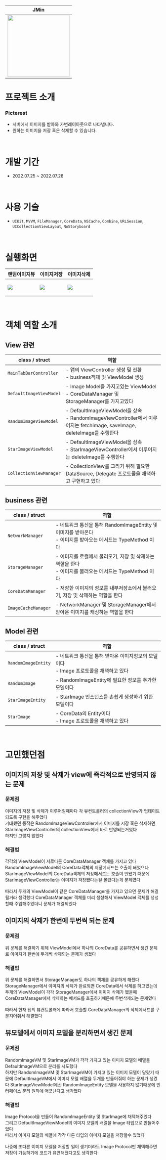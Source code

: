 | JMin | 
| -- | 
| [<img src="https://github.com/jmindeveloper.png" width="200">](https://github.com/jmindeveloper)|

# 프로젝트 소개
### Picterest
- 서버에서 이미지를 받아와 가변레이아웃으로 나타냅니다.
- 원하는 이미지을 저장 혹은 삭제할 수 있습니다.

<br/>

# 개발 기간
- 2022.07.25 ~ 2022.07.28

<br>

# 사용 기술
- `UIKit`, `MVVM`, `FileManager`, `CoreData`, `NSCache`, `Combine`, `URLSession`, `UICollectionViewLayout`, `NoStoryboard`

<br>

# 실횅화면

| <center> 랜덤이미지뷰 </center> | <center> 이미지저장 </center> | <center> 이미지삭제 </center> |
 | -- | -- | -- |
| <p float="none"> <img src= "./docs/appgif/randomImage.gif"/> </p> | <p float="none"> <img src= "./docs/appgif/save.gif"/> </p> | <p float="none"> <img src= "./docs/appgif/delete.gif"/> </p> | 

<br>

# 객체 역할 소개

## View 관련

| class / struct | 역할 |
| -- | -- |
| `MainTabBarController` | - 앱의 ViewController 생성 및 전환 <br> - business객체 및 ViewModel 생성 |
| `DefaultImageViewModel` | - Image Model을 가지고있는 ViewModel <br> - CoreDataManager 및 StorageManager를 가지고있다 |
| `RandomImageViewModel` | - DefaultImageViewModel을 상속 <br> - RandomImageViewController에서 이루어지는 fetchImage, saveImage, deleteImage를 수행한다 |
| `StarImageViewModel` | - DefaultImageViewModel을 상속 <br> - StarImageViewController에서 이루어지는 deleteImage를 수행한다 |
| `CollectionViewManager` | - CollectionView를 그리기 위해 필요한 DataSource, Delegate 프로토콜을 채택하고 구현하고 있다 |

## business 관련

| class / struct | 역할 |
| -- | -- |
| `NetworkManager` | - 네트워크 통신을 통해 RandomImageEntity 및 이미지를 받아온다 <br> - 이미지를 받아오는 메서드는 TypeMethod 이다 |
| `StorageManager` | - 이미지를 로컬에서 불러오기, 저장 및 삭제하는 역할을 한다 <br> - 이미지를 불러오는 메서드는 TypeMethod 이다 |
| `CoreDataManager` | - 저장한 이미지의 정보를 내부저장소에서 불러오기, 저장 및 삭제하는 역할을 한다 |
| `ImageCacheManager` | - NetworkManager 및 StorageManager에서 받아온 이미지를 캐싱하는 역할을 한다 |

## Model 관련

| class / struct | 역할 |
| -- | -- |
| `RandomImageEntity` | - 네트워크 통신을 통해 받아온 이미지정보의 모델이다 <br> - Image 프로토콜을 채택하고 있다 |
| `RandomImage` | - RandomImageEntity에 필요한 정보를 추가한 모델이다 |
| `StarImageEntity` | - StarImage 인스턴스를 손쉽게 생성하기 위한 모델이다 |
| `StarImage` | - CoreData의 Entity이다 <br> - Image 프로토콜을 채택하고 있다 |

<br>

# 고민했던점
## 이미지의 저장 및 삭제가 view에 즉각적으로 반영되지 않는 문제
### 문제점
이미지의 저장 및 삭제가 이루어질때마다 각 뷰컨트롤러의 collectionView가 업데이트되도록 구현을 해주었다  
기대했던 동작은 RandomImageViewController에서 이미지를 저장 혹은 삭제하면 StarImageViewController의 collectionView에서 바로 반영되는거였다  
하지만 그렇지 않았다
### 해결법
각각의 ViewModel이 서로다른 CoreDataManager 객체를 가지고 있다  
RandomImageViewModel의 CoreData객체의 저장메서드는 호출이 돼었으나 StarImageViewModel의 CoreData객체의 저장메서드는 호출이 안됐기 때문에 StarImageViewController는 이미지가 저장됐다는걸 몰랐다는게 문제였다  
<br>
따라서 두개의 ViewModel이 같은 CoreDataManager를 가지고 있으면 문제가 해결될거라 생각했다
CoreDataManager 객체를 미리 생성해서 ViewModel 객체를 생성할때 주입해주었더니 문제가 해결되었다

## 이미지의 삭제가 한번에 두번씩 되는 문제
### 문제점
위 문제를 해결하기 위헤 ViewModel에서 하나의 CoreData를 공유하면서 생긴 문제로 이미지가 한번에 두개씩 삭제되는 문제가 생겼다
### 해결법
위 문제를 해결하면서 StorageManager도 하나의 객체를 공유하게 해줬다  
StorageManager에서 이미지의 삭제가 완료되면 CoreData에서 삭제를 하고있는데 두게의 ViewModel이 각각 StorageManager에서 이미지 삭제가 됐을때 CoreDataManager에서 삭제하는 메서드를 호출하기때문에 두번삭제되는 문제였다  
<br>
따라서 현재 탭의 뷰컨트롤러에 따라서 호출할 CoreDataManager의 삭제메서드를 구분지어줘서 해결했다

## 뷰모델에서 이미지 모델을 분리하면서 생긴 문제
### 문제점
RandomImageVM 및 StarImageVM가 각각 가지고 있는 이미지 모델의 배열을 DefaultImageVM으로 분리를 시도했다  
하지만 RandomImageVM 및 StarImageVM이 가지고 있는 이미지 모델이 달랐기 때문에 DefaultImageVM에서 이미지 모델 배열을 두개를 만들어줘야 하는 문제가 생겼다
StarImageViewModel에선 RandomImageEntity 모델을 사용하지 않기때문에 인터페이스 분리 원칙에 어긋난다고 생각했다

### 해결법
Image Protocol을 만들어 RandomImageEntity 및 StarImage에 채택해주었다  
그리고 DefaultImageViewModel의 이미지 모델의 배열을 Image 타입으로 만들어주었다  
따라서 이미지 모델의 배열에 각각 다른 타입의 이미지 모델을 저장할수 있었다  
<br>
나중에 또다른 이미지 모델을 저장할 일이 생기더라도 Image Protocol만 채택해주면 저장이 가능하기에 코드가 유연해졌다고도 생각한다